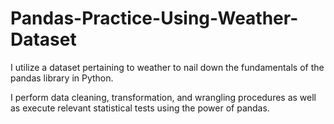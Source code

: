 # Pandas-Practice-Using-Weather-Dataset
I utilize a dataset pertaining to weather to nail down the fundamentals of the pandas library in Python.

I perform data cleaning, transformation, and wrangling procedures as well as execute relevant statistical tests using the power of pandas.
